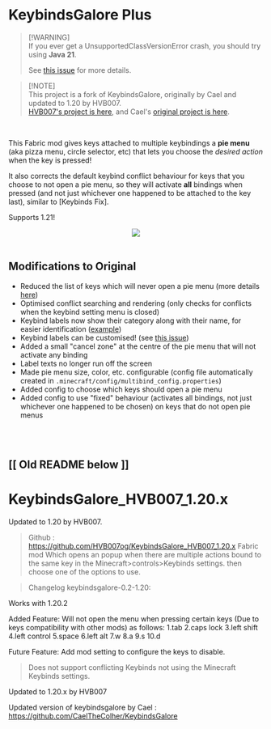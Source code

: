 # KeybindsGalore Plus

> [!WARNING]<br>
> If you ever get a UnsupportedClassVersionError crash, you should try using **Java 21**.
>
> See [this issue](https://github.com/AV306/KeybindsGalore-Plus/issues/6) for more details.

> [!NOTE]<br>
> This project is a fork of KeybindsGalore, originally by Cael and updated to 1.20 by HVB007.
> <br>[HVB007's project is here](https://github.com/HVB007og/KeybindsGalore_HVB007_1.20.x), and Cael's [original project is here](https://github.com/CaelTheColher/KeybindsGalore).

<br>

This Fabric mod gives keys attached to multiple keybindings a **pie menu** (aka pizza menu, circle selector, etc) that lets you choose the *desired action* when the key is pressed!

It also corrects the default keybind conflict behaviour for keys that you choose to not open a pie menu, so they will activate **all** bindings when pressed (and not just whichever one happened to be attached to the key last), similar to [Keybinds Fix].

Supports 1.21!

<div style="display: flex; justify-content: center; align-items: center;">
  <img src="https://github.com/AV306/MultiBind/blob/6d65ebe0942862e86e7fc73cd2a60b860edccd15/images/pie_menu_1.gif?raw=true" />
</div>

<br>

## Modifications to Original

- Reduced the list of keys which will never open a pie menu (more details [here](https://github.com/AV306/MultiBind/blob/master/docs.md))
- Optimised conflict searching and rendering (only checks for conflicts when the keybind setting menu is closed)
- Keybind labels now show their category along with their name, for easier identification ([example](https://github.com/AV306/MultiBind/blob/master/docs.md))
- Keybind labels can be customised! (see [this issue](https://github.com/AV306/KeybindsGalore-Plus/issues/3))
- Added a small "cancel zone" at the centre of the pie menu that will not activate any binding
- Label texts no longer run off the screen
- Made pie menu size, color, etc. configurable (config file automatically created in `.minecraft/config/multibind_config.properties`)
- Added config to choose which keys should open a pie menu
- Added config to use "fixed" behaviour (activates all bindings, not just whichever one happened to be chosen) on keys that do not open pie menus

<br>
<br>

## [[ Old README below ]]

# KeybindsGalore_HVB007_1.20.x
Updated to 1.20 by HVB007.

>Github : https://github.com/HVB007og/KeybindsGalore_HVB007_1.20.x 
>Fabric mod Which opens an popup when there are multiple actions bound to the same key in the Minecraft>controls>Keybinds settings. then choose one of the options to use.

>Changelog keybindsgalore-0.2-1.20:

Works with 1.20.2

Added Feature: Will not open the menu when pressing certain keys (Due to keys compatibility with other mods) as follows: 
1.tab 
2.caps lock 
3.left shift 
4.left control 
5.space 
6.left alt 
7.w 
8.a 
9.s 
10.d

Future Feature: Add mod setting to configure the keys to disable.

>Does not support conflicting Keybinds not using the Minecraft Keybinds settings.

Updated to 1.20.x by HVB007

Updated version of keybindsgalore by Cael : https://github.com/CaelTheColher/KeybindsGalore
